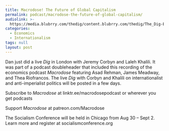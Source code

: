 ```yaml
---
title: Macrodose! The Future of Global Capitalism
permalink: podcast/macrodose-the-future-of-global-capitalism/
audiolink: >-
  https://media.blubrry.com/thedig/content.blubrry.com/thedig/The_Dig-EP_453-2_macrodose_.mp3
categories:
  - Economics
  - Internationalism
tags: null
layout: post
---
```


Dan just did a live *Dig* in London with Jeremy Corbyn and Laleh Khalili. It was part of a podcast doubleheader that included this recording of the economics podcast *Macrodose* featuring Asad Rehman, James Meadway, and Thea Riofrancos. The live *Dig* with Corbyn and Khalili on internationalist and anti-imperialist politics will be posted in a few days.

Subscribe to *Macrodose* at linktr.ee/macrodosepodcast⁠⁠⁠⁠⁠⁠⁠⁠ or wherever you get podcasts

Support *Macrodose* at patreon.com/Macrodose

The Socialism Conference will be held in Chicago from Aug 30 – Sept 2. Learn more and register at socialismconference.org
